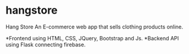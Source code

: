 # hangstore
Hang Store An E-commerce web app that sells clothing products online.

*Frontend using HTML, CSS, JQuery, Bootstrap and Js.
*Backend API using Flask connecting firebase.
